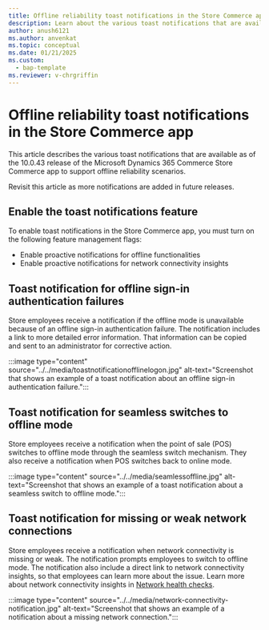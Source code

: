 ```yaml
---
title: Offline reliability toast notifications in the Store Commerce app
description: Learn about the various toast notifications that are available in the Microsoft Dynamics 365 Commerce Store Commerce app.
author: anush6121
ms.author: anvenkat 
ms.topic: conceptual 
ms.date: 01/21/2025
ms.custom: 
  - bap-template
ms.reviewer: v-chrgriffin
---
```


# Offline reliability toast notifications in the Store Commerce app

This article describes the various toast notifications that are available as of the 10.0.43 release of the Microsoft Dynamics 365 Commerce Store Commerce app to support offline reliability scenarios.

Revisit this article as more notifications are added in future releases.

## Enable the toast notifications feature

To enable toast notifications in the Store Commerce app, you must turn on the following feature management flags:

- Enable proactive notifications for offline functionalities
- Enable proactive notifications for network connectivity insights

## Toast notification for offline sign-in authentication failures

Store employees receive a notification if the offline mode is unavailable because of an offline sign-in authentication failure. The notification includes a link to more detailed error information. That information can be copied and sent to an administrator for corrective action.

:::image type="content" source="../../media/toastnotificationofflinelogon.jpg" alt-text="Screenshot that shows an example of a toast notification about an offline sign-in authentication failure.":::

## Toast notification for seamless switches to offline mode

Store employees receive a notification when the point of sale (POS) switches to offline mode through the seamless switch mechanism. They also receive a notification when POS switches back to online mode.

:::image type="content" source="../../media/seamlessoffline.jpg" alt-text="Screenshot that shows an example of a toast notification about a seamless switch to offline mode.":::

## Toast notification for missing or weak network connections

Store employees receive a notification when network connectivity is missing or weak. The notification prompts employees to switch to offline mode. The notification also include a direct link to network connectivity insights, so that employees can learn more about the issue. Learn more about network connectivity insights in [Network health checks](../../pos-healthcheck.md#network-health-checks).

:::image type="content" source="../../media/network-connectivity-notification.jpg" alt-text="Screenshot that shows an example of a notification about a missing network connection.":::
